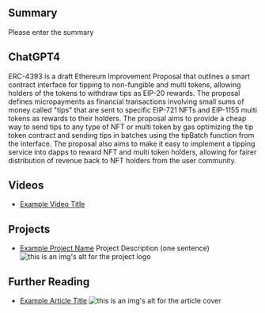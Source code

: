 ## Summary

Please enter the summary

## ChatGPT4

ERC-4393 is a draft Ethereum Improvement Proposal that outlines a smart contract interface for tipping to non-fungible and multi tokens, allowing holders of the tokens to withdraw tips as EIP-20 rewards. The proposal defines micropayments as financial transactions involving small sums of money called "tips" that are sent to specific EIP-721 NFTs and EIP-1155 multi tokens as rewards to their holders. The proposal aims to provide a cheap way to send tips to any type of NFT or multi token by gas optimizing the tip token contract and sending tips in batches using the tipBatch function from the interface. The proposal also aims to make it easy to implement a tipping service into dapps to reward NFT and multi token holders, allowing for fairer distribution of revenue back to NFT holders from the user community.

## Videos

- [Example Video Title](https://www.youtube.com/watch?v=TDGq4aeevgY)

## Projects

- [Example Project Name](https://xxxx.xxx/xxxxx) Project Description (one sentence) ![this is an img's alt for the project logo](https://xxxx.xxx/project-logo.xxx)

## Further Reading

- [Example Article Title](https://xxxx.xxx/xxxxx) ![this is an img's alt for the article cover](https://xxxx.xxx/article-cover.xxx)
